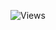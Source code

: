 ![Views](https://img.shields.io/badge/dynamic/json?url=https%3A%2F%2Fraw.githubusercontent.com%2Fi-mvladislav%2Fi-mvladislav%2Fmain%2Fcount.json&query=%24.count&style=for-the-badge&label=PROFILE%20VIEWS
)
